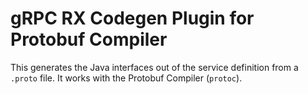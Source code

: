gRPC RX Codegen Plugin for Protobuf Compiler
==============================================

This generates the Java interfaces out of the service definition from a
`.proto` file. It works with the Protobuf Compiler (``protoc``).
